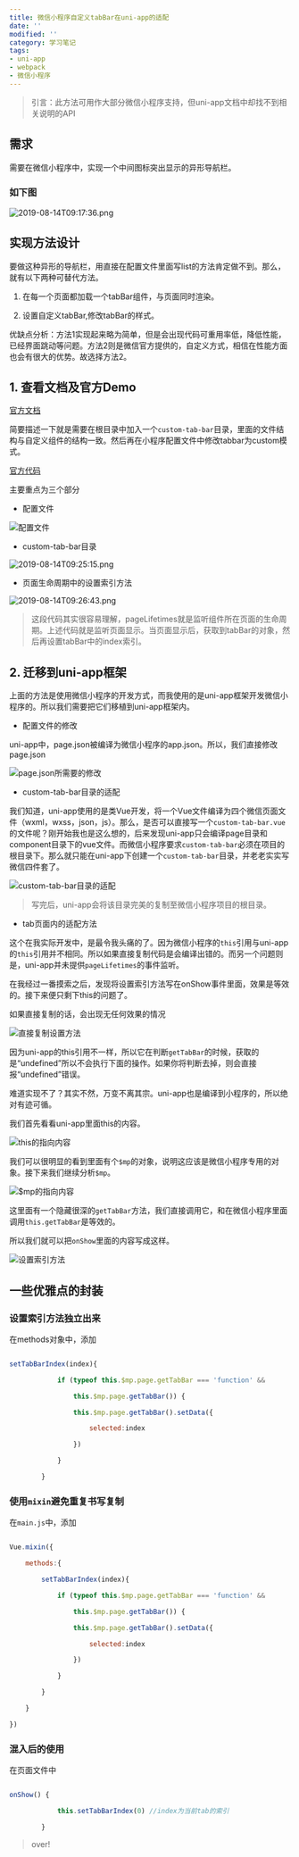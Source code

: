 ```yaml
---
title: 微信小程序自定义tabBar在uni-app的适配
date: ''
modified: ''
category: 学习笔记
tags:
- uni-app
- webpack
- 微信小程序
---
```


> 引言：此方法可用作大部分微信小程序支持，但uni-app文档中却找不到相关说明的API

## 需求
需要在微信小程序中，实现一个中间图标突出显示的异形导航栏。

### 如下图

![2019-08-14T09:17:36.png][1]

## 实现方法设计
要做这种异形的导航栏，用直接在配置文件里面写list的方法肯定做不到。那么，就有以下两种可替代方法。
1. 在每一个页面都加载一个tabBar组件，与页面同时渲染。
2. 设置自定义tabBar,修改tabBar的样式。

优缺点分析：方法1实现起来略为简单，但是会出现代码可重用率低，降低性能，已经界面跳动等问题。方法2则是微信官方提供的，自定义方式，相信在性能方面也会有很大的优势。故选择方法2。

## 1. 查看文档及官方Demo

[官方文档][2]

简要描述一下就是需要在根目录中加入一个`custom-tab-bar`目录，里面的文件结构与自定义组件的结构一致。然后再在小程序配置文件中修改tabbar为custom模式。

[官方代码][3]

主要重点为三个部分

 - 配置文件

![配置文件][4]

 - custom-tab-bar目录

![2019-08-14T09:25:15.png][5]

 - 页面生命周期中的设置索引方法

![2019-08-14T09:26:43.png][6]

> 这段代码其实很容易理解，pageLifetimes就是监听组件所在页面的生命周期。上述代码就是监听页面显示。当页面显示后，获取到tabBar的对象，然后再设置tabBar中的index索引。

## 2. 迁移到uni-app框架
上面的方法是使用微信小程序的开发方式，而我使用的是uni-app框架开发微信小程序的。所以我们需要把它们移植到uni-app框架内。

 - 配置文件的修改
uni-app中，page.json被编译为微信小程序的app.json。所以，我们直接修改page.json

![page.json所需要的修改][7]

 - custom-tab-bar目录的适配
我们知道，uni-app使用的是类Vue开发，将一个Vue文件编译为四个微信页面文件（wxml，wxss，json，js）。那么，是否可以直接写一个`custom-tab-bar.vue`的文件呢？刚开始我也是这么想的，后来发现uni-app只会编译page目录和component目录下的vue文件。而微信小程序要求`custom-tab-bar`必须在项目的根目录下。那么就只能在uni-app下创建一个`custom-tab-bar`目录，并老老实实写微信四件套了。

![custom-tab-bar目录的适配][8]

> 写完后，uni-app会将该目录完美的复制至微信小程序项目的根目录。

 - tab页面内的适配方法
这个在我实际开发中，是最令我头痛的了。因为微信小程序的`this`引用与uni-app的`this`引用并不相同。所以如果直接复制代码是会编译出错的。而另一个问题则是，uni-app并未提供`pageLifetimes`的事件监听。

在我经过一番摸索之后，发现将设置索引方法写在onShow事件里面，效果是等效的。接下来便只剩下this的问题了。

如果直接复制的话，会出现无任何效果的情况

![直接复制设置方法][9]

因为uni-app的this引用不一样，所以它在判断`getTabBar`的时候，获取的是“undefined”所以不会执行下面的操作。如果你将判断去掉，则会直接报“undefined”错误。

难道实现不了？其实不然，万变不离其宗。uni-app也是编译到小程序的，所以绝对有迹可循。

我们首先看看uni-app里面this的内容。

![this的指向内容][10]

我们可以很明显的看到里面有个`$mp`的对象，说明这应该是微信小程序专用的对象。接下来我们继续分析`$mp`。

![$mp的指向内容][11]

这里面有一个隐藏很深的`getTabBar`方法，我们直接调用它，和在微信小程序里面调用`this.getTabBar`是等效的。

所以我们就可以把`onShow`里面的内容写成这样。

![设置索引方法][12]

## 一些优雅点的封装

### 设置索引方法独立出来
在methods对象中，添加
```JavaScript
setTabBarIndex(index){
			if (typeof this.$mp.page.getTabBar === 'function' &&
				this.$mp.page.getTabBar()) {
				this.$mp.page.getTabBar().setData({
					selected:index
				})
			}
		}
```

### 使用`mixin`避免重复书写复制
在`main.js`中，添加
```JavaScript
Vue.mixin({
	methods:{
		setTabBarIndex(index){
			if (typeof this.$mp.page.getTabBar === 'function' &&
				this.$mp.page.getTabBar()) {
				this.$mp.page.getTabBar().setData({
					selected:index
				})
			}
		}
	}
})
```

### 混入后的使用
在页面文件中
```JavaScript
onShow() {
			this.setTabBarIndex(0) //index为当前tab的索引
		}
```

> over!


  [1]: https://blog.cdn.thinkmoon.cn/blog/typecho/2019-08-14T09:17:36.png
  [2]: https://developers.weixin.qq.com/miniprogram/dev/framework/ability/custom-tabbar.html
  [3]: https://developers.weixin.qq.com/s/jiSARvmF7i55
  [4]: https://blog.cdn.thinkmoon.cn/blog/typecho/2019-08-14T09:23:22.png
  [5]: https://blog.cdn.thinkmoon.cn/blog/typecho/2019-08-14T09:25:15.png
  [6]: https://blog.cdn.thinkmoon.cn/blog/typecho/2019-08-14T09:26:43.png
  [7]: https://blog.cdn.thinkmoon.cn/blog/typecho/2019-08-14T09:32:50.png
  [8]: https://blog.cdn.thinkmoon.cn/blog/typecho/2019-08-14T09:39:45.png
  [9]: https://blog.cdn.thinkmoon.cn/blog/typecho/2019-08-14T09:48:14.png
  [10]: https://blog.cdn.thinkmoon.cn/blog/typecho/2019-08-20T02:41:06.png
  [11]: https://blog.cdn.thinkmoon.cn/blog/typecho/2019-08-20T03:00:18.png
  [12]: https://blog.cdn.thinkmoon.cn/blog/typecho/2019-08-20T03:03:40.png
